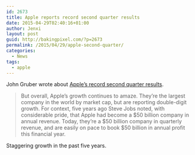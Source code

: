 ```yaml
---
id: 2673
title: Apple reports record second quarter results
date: 2015-04-29T02:40:16+01:00
author: Jenxi
layout: post
guid: http://bakingpixel.com/?p=2673
permalink: /2015/04/29/apple-second-quarter/
categories:
  - News
tags:
  - apple
---
```

John Gruber wrote about [Apple&#8217;s record second quarter results](http://daringfireball.net/linked/2015/04/27/aapl-q2-2015-results).

> But overall, Apple’s growth continues to amaze. They’re the largest company in the world by market cap, but are reporting double-digit growth. For context, five years ago Steve Jobs noted, with considerable pride, that Apple had become a $50 billion company in annual revenue. Today, they’re a $50 billion company in quarterly revenue, and are easily on pace to book $50 billion in annual profit this financial year. 

Staggering growth in the past five years.